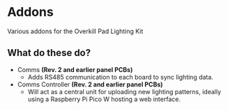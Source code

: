# Addons
Various addons for the Overkill Pad Lighting Kit

## What do these do?
* Comms **(Rev. 2 and earlier panel PCBs)**
  * Adds RS485 communication to each board to sync lighting data.
* Comms Controller **(Rev. 2 and earlier panel PCBs)**
  * Will act as a central unit for uploading new lighting patterns, ideally using a Raspberry Pi Pico W hosting a web interface.
